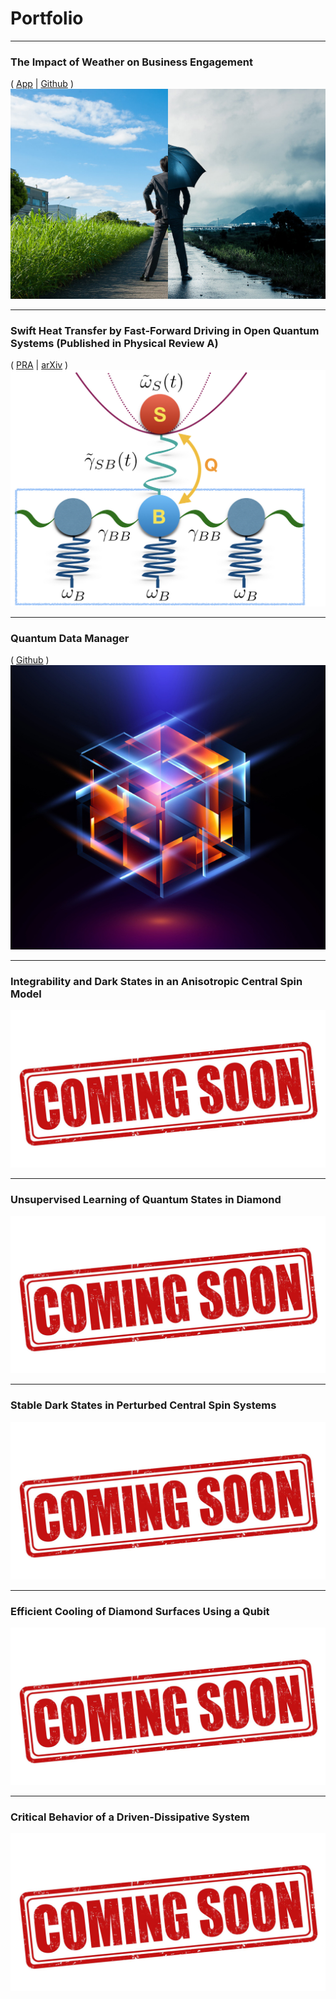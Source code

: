# Portfolio

---

### The Impact of Weather on Business Engagement 
( [App](https://business-and-weather.herokuapp.com) | [Github](https://github.com/Tamiro2019/Business-and-Weather) )
[<img src="images/business-weather-image.jpg?raw=true"/>](https://business-and-weather.herokuapp.com)

___

### Swift Heat Transfer by Fast-Forward Driving in Open Quantum Systems (Published in Physical Review A)
( [PRA](https://journals.aps.org/pra/abstract/10.1103/PhysRevA.100.012126) | [arXiv](https://arxiv.org/abs/1902.05964) )
[<img src="images/Heat_Transfer.jpeg?raw=true"/>](https://journals.aps.org/pra/abstract/10.1103/PhysRevA.100.012126)

___

### Quantum Data Manager 
( [Github](https://github.com/Tamiro2019/Quantum-Data-Manager) )
[<img src="images/Quantum_2.jpg?raw=true"/>](https://github.com/Tamiro2019/Quantum-Data-Manager)

___

### Integrability and Dark States in an Anisotropic Central Spin Model
<img src="images/Coming_Soon.jpg?raw=true"/>

___

### Unsupervised Learning of Quantum States in Diamond
<img src="images/Coming_Soon.jpg?raw=true"/>

___

### Stable Dark States in Perturbed Central Spin Systems
<img src="images/Coming_Soon.jpg?raw=true"/>

___

### Efficient Cooling of Diamond Surfaces Using a Qubit
<img src="images/Coming_Soon.jpg?raw=true"/>

___

### Critical Behavior of a Driven-Dissipative System
<img src="images/Coming_Soon.jpg?raw=true"/>

